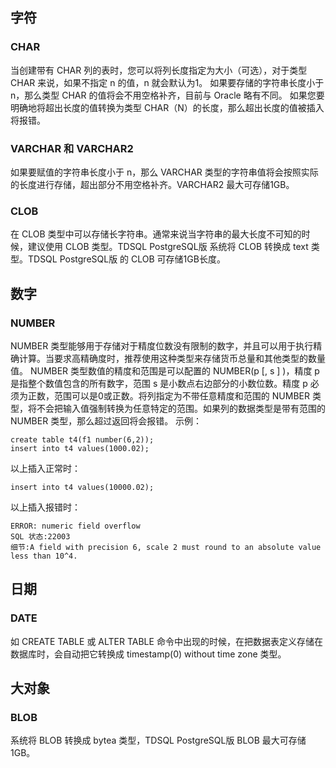 ## 字符
### CHAR
当创建带有 CHAR 列的表时，您可以将列长度指定为大小（可选），对于类型 CHAR 来说，如果不指定 n 的值，n 就会默认为1。 如果要存储的字符串长度小于 n，那么类型 CHAR 的值将会不用空格补齐，目前与 Oracle 略有不同。
如果您要明确地将超出长度的值转换为类型 CHAR（N）的长度，那么超出长度的值被插入将报错。

### VARCHAR 和 VARCHAR2
如果要赋值的字符串长度小于 n，那么 VARCHAR 类型的字符串值将会按照实际的长度进行存储，超出部分不用空格补齐。VARCHAR2 最大可存储1GB。

### CLOB
在 CLOB 类型中可以存储长字符串。通常来说当字符串的最大长度不可知的时候，建议使用 CLOB 类型。TDSQL PostgreSQL版 系统将 CLOB 转换成 text 类型。TDSQL PostgreSQL版 的 CLOB 可存储1GB长度。

## 数字
### NUMBER
NUMBER 类型能够用于存储对于精度位数没有限制的数字，并且可以用于执行精确计算。当要求高精确度时，推荐使用这种类型来存储货币总量和其他类型的数量值。
NUMBER 类型数值的精度和范围是可以配置的 NUMBER(p [, s ] )，精度 p 是指整个数值包含的所有数字，范围 s 是小数点右边部分的小数位数。精度 p 必须为正数，范围可以是0或正数。将列指定为不带任意精度和范围的 NUMBER 类型，将不会把输入值强制转换为任意特定的范围。如果列的数据类型是带有范围的 NUMBER 类型，那么超过返回将会报错。
示例：
```
create table t4(f1 number(6,2));
insert into t4 values(1000.02);
```
以上插入正常时：
```
insert into t4 values(10000.02);
```
    
以上插入报错时：
```
ERROR: numeric field overflow
SQL 状态:22003
细节:A field with precision 6, scale 2 must round to an absolute value less than 10^4.
```
    
## 日期
### DATE
如 CREATE TABLE 或 ALTER TABLE 命令中出现的时候，在把数据表定义存储在数据库时，会自动把它转换成 timestamp(0) without time zone 类型。

## 大对象
### BLOB
系统将 BLOB 转换成 bytea 类型，TDSQL PostgreSQL版 BLOB 最大可存储1GB。

